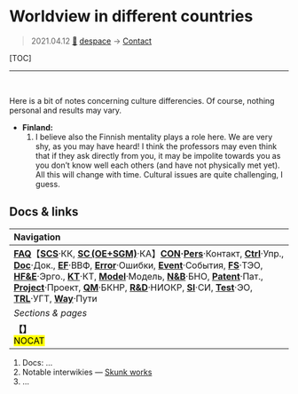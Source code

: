# Worldview in different countries
> 2021.04.12 [🚀](../index/index.md) [despace](index.md) → [Contact](contact.md)

[TOC]

---

<p style="page-break-after:always"> </p>

Here is a bit of notes concerning culture differencies. Of course, nothing personal and results may vary.

   - **Finland:**
      1. I believe also the Finnish mentality plays a role here. We are very shy, as you may have heard! I think the professors may even think that if they ask directly from you, it may be impolite towards you as you don’t know well each others (and have not physically met yet). All this will change with time. Cultural issues are quite challenging, I guess.


## Docs & links
|Navigation|
|:--|
|**[FAQ](faq.md)**【**[SCS](scs.md)**·КК, **[SC (OE+SGM)](sc.md)**·КА】**[CON](contact.md)·[Pers](person.md)**·Контакт, **[Ctrl](control.md)**·Упр., **[Doc](doc.md)**·Док., **[EF](ef.md)**·ВВФ, **[Error](error.md)**·Ошибки, **[Event](event.md)**·События, **[FS](fs.md)**·ТЭО, **[HF&E](hfe.md)**·Эрго., **[KT](kt.md)**·КТ, **[Model](model.md)**·Модель, **[N&B](nnb.md)**·БНО, **[Patent](патент.md)**·Пат., **[Project](project.md)**·Проект, **[QM](qm.md)**·БКНР, **[R&D](rnd.md)**·НИОКР, **[SI](si.md)**·СИ, **[Test](test.md)**·ЭО, **[TRL](trl.md)**·УГТ, **[Way](way.md)**·Пути|
|*Sections & pages*|
|**【[](.md)】**<br> <mark>NOCAT</mark>|

   1. Docs: …
   1. Notable interwikies — [Skunk works](skunk_works.md)
   1. …
